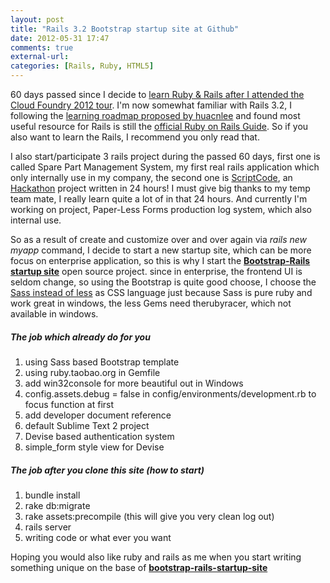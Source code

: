 ```yaml
---
layout: post
title: "Rails 3.2 Bootstrap startup site at Github"
date: 2012-05-31 17:47
comments: true
external-url:
categories: [Rails, Ruby, HTML5]
---
```

60 days passed since I decide to <a href="/2012/03/31/some-thought-after-attending-the-cloud-foundry-2012-tour-in-shanghai">learn Ruby &amp; Rails after I attended the Cloud Foundry 2012 tour</a>. I'm now somewhat familiar with Rails 3.2, I following the <a href="http://huacnlee.com/blog/how-to-start-learning-ruby-on-rails" target="_blank">learning roadmap proposed by huacnlee</a> and found most useful resource for Rails is still the <a href="http://guides.rubyonrails.org/" target="_blank">official Ruby on Rails Guide</a>. So if you also want to learn the Rails, I recommend you only read that.

<!--more-->

I also start/participate 3 rails project during the passed 60 days, first one is called Spare Part Management System, my first real rails application which only internally use in my company, the second one is <a href="https://github.com/kenshin54/ScriptCode" target="_blank">ScriptCode</a>, an <a href="http://topgeek.org/?p=399" target="_blank">Hackathon</a> project written in 24 hours! I must give big thanks to my temp team mate, I really learn quite a lot of in that 24 hours. And currently I'm working on project, Paper-Less Forms production log system, which also internal use.

So as a result of create and customize over and over again via <em>rails new myapp</em> command, I decide to start a new startup site, which can be more focus on enterprise application, so this is why I start the <a href="https://github.com/Eric-Guo/bootstrap-rails-startup-site" target="_blank"><strong>Bootstrap-Rails startup site</strong></a> open source project. since in enterprise, the frontend UI is seldom change, so using the Bootstrap is quite good choose, I choose the <a href="http://nex-3.com/posts/100-convert-less-to-scss" target="_blank">Sass instead of less</a> as CSS language just because Sass is pure ruby and work great in windows, the less Gems need therubyracer, which not available in windows.

<h5>The job which already do for you</h5>
<ol>
	<li>using Sass based Bootstrap template</li>
	<li>using ruby.taobao.org in Gemfile</li>
	<li>add win32console for more beautiful out in Windows</li>
	<li>config.assets.debug = false in config/environments/development.rb to focus function at first</li>
	<li>add developer document reference</li>
	<li>default Sublime Text 2 project</li>
	<li>Devise based authentication system</li>
	<li>simple_form style view for Devise</li>
</ol>

<h5>The job after you clone this site (how to start)</h5>
<ol>
	<li>bundle install</li>
	<li>rake db:migrate</li>
	<li>rake assets:precompile (this will give you very clean log out)</li>
	<li>rails server</li>
	<li>writing code or what ever you want</li>
</ol>

Hoping you would also like ruby and rails as me when you start writing something unique on the base of <strong><a href="https://github.com/Eric-Guo/bootstrap-rails-startup-site">bootstrap-rails-startup-site</a></strong>